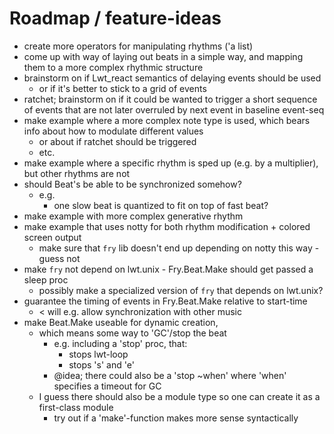 # Roadmap / feature-ideas 

* create more operators for manipulating rhythms ('a list)
* come up with way of laying out beats in a simple way, and mapping them to a more complex rhythmic structure
* brainstorm on if Lwt_react semantics of delaying events should be used 
  * or if it's better to stick to a grid of events
* ratchet; brainstorm on if it could be wanted to trigger a short sequence of events that are not later overruled 
  by next event in baseline event-seq
* make example where a more complex note type is used, which bears info about how to modulate different values
  * or about if ratchet should be triggered 
  * etc.
* make example where a specific rhythm is sped up (e.g. by a multiplier), but other rhythms are not
* should Beat's be able to be synchronized somehow?
  * e.g. 
    * one slow beat is quantized to fit on top of fast beat?
* make example with more complex generative rhythm
* make example that uses notty for both rhythm modification + colored screen output
  * make sure that `fry` lib doesn't end up depending on notty this way - guess not
* make `fry` not depend on lwt.unix - Fry.Beat.Make should get passed a sleep proc
  * possibly make a specialized version of `fry` that depends on lwt.unix?
* guarantee the timing of events in Fry.Beat.Make relative to start-time
  * < will e.g. allow synchronization with other music
* make Beat.Make useable for dynamic creation, 
  * which means some way to 'GC'/stop the beat
    * e.g. including a 'stop' proc, that: 
      * stops lwt-loop
      * stops 's' and 'e'
    * @idea; there could also be a 'stop ~when' where 'when' specifies a timeout for GC
  * I guess there should also be a module type so one can create it as a first-class module
    * try out if a 'make'-function makes more sense syntactically 

